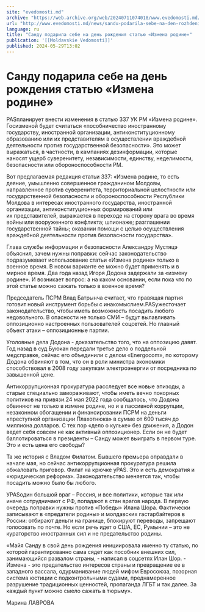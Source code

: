 ```yaml
---
site: "evedomosti.md"
archive: "https://web.archive.org/web/20240711074018/www.evedomosti.md/news/sandu-podarila-sebe-na-den-rozhdeniya-statyu-izmena-rodine"
url: "http://www.evedomosti.md/news/sandu-podarila-sebe-na-den-rozhdeniya-statyu-izmena-rodine"
language: ru
title: "Санду подарила себе на день рождения статью «Измена родине»"
publication: '[[Moldavskie Vedomosti]]'
published: 2024-05-29T13:02
---
```


# Санду подарила себе на день рождения статью «Измена родине»

PASпланирует внести изменения в статью 337 УК РМ «Измена родине». Госизменой будет считаться «пособничество иностранному государству, иностранной организации, антиконституционному образованию или их представителям в осуществлении враждебной деятельности против государственной безопасности». Это может выражаться, в частности, в кампаниях дезинформации, которые наносят ущерб суверенитету, независимости, единству, неделимости, безопасности или обороноспособности РМ.

Вот предлагаемая редакция статьи 337: «Измена родине, то есть деяние, умышленно совершенное гражданином Молдовы, направленное против суверенитета, территориальной целостности или государственной безопасности и обороноспособности Республики Молдова в интересах иностранного государства, иностранной организации, антиконституционных формирований или их представителей, выражается в переходе на сторону врага во время войны или вооруженного конфликта; шпионаже; разглашении государственной тайны; оказании помощи с целью осуществления враждебной деятельности против безопасности государства».

Глава службы информации и безопасности Александру Мустяцэ объяснил, зачем нужны поправки: сейчас законодательство подразумевает использование статьи «Измена родине» только в военное время. В новом варианте ее можно будет применять и в мирное время. Два года назад Игоря Додона задержали за «измену родине». И возникает вопрос: а на каком основании, если пока что по этой статье можно сажать только в военное время?

Председатель ПСРМ Влад Батрынча считает, что правящая партия готовит новый инструмент борьбы с инакомыслием.PASужесточает законодательство, чтобы иметь возможность посадить любого недовольного. В опасности не только СМИ – будут вылавливать оппозиционно настроенных пользователей соцсетей. Но главный объект атаки – оппозиционные партии.

Уголовные дела Додона - доказательство того, что на оппозицию давят. Год назад в суд Буюкан передали третье дело о поддельной медсправке, сейчас его объединили с делом «Energocom», по которому Додона обвиняют в том, что он в роли министра экономики способствовал в 2008 году закупкам электроэнергии от посредника по завышенной цене.

Антикоррупционная прокуратура расследует все новые эпизоды, а старые специально замораживают, чтобы иметь вечно покорных политиков на привязи.24 мая 2022 года сообщалось, что Додона обвиняют не только в измене родине, но и в пассивной коррупции, незаконном обогащении и финансировании ПСРМ на деньги «преступной организации Плахотнюка» в сумме от 600 тысяч до миллиона долларов. С тех пор «дело о кульке» без движения, а Додон ведет себя совсем не как активный оппозиционер. Если он не будет баллотироваться в президенты – Санду может выиграть в первом туре. Это и есть цена его свободы?

Та же история с Владом Филатом. Бывшего премьера оправдали в начале мая, но сейчас антикоррупционная прокуратура решила обжаловать приговор. Филат на крючке уPAS. Это и есть демократия и «юридическая реформа». Законодательство меняется так, чтобы посадить можно было бы любого.

УPASодин большой враг – Россия, и все политики, которые так или иначе сотрудничают с РФ, попадают в стан врагов народа. В первую очередь поправки нужны против «Победы» Илана Шора. Фактически записывают в «предатели родины» и молдавских гастарбайтеров в России: отбирают деньги на границе, блокируют переводы, запрещают голосовать по почте. Но если речь идет о США, ЕС, Румынии – это не кураторство иностранных сил и не предательство родины.

«Майя Санду в свой день рождения инициировала именно ту статью, по которой гарантированно сама сядет как пособник внешних сил, занимающийся развалом страны, - написал в соцсетях Илан Шор. - Измена - это предательство интересов страны и превращение ее в западного вассала, одурманивание людей мифом Евросоюза, позорная система юстиции с подконтрольными судами, преднамеренное разрушение традиционных ценностей, пропаганда ЛГБТ и так далее. За каждый пункт можно смело сажать в тюрьму».

Марина ЛАВРОВА